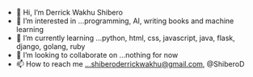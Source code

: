 - 👋 Hi, I’m Derrick Wakhu Shibero
- 👀 I’m interested in ...programming, AI, writing books and machine learning
- 🌱 I’m currently learning ...python, html, css, javascript, java, flask, django, golang, ruby
- 💞️ I’m looking to collaborate on ...nothing for now
- 📫 How to reach me ...shiberoderrickwakhu@gmail.com, @ShiberoD

<!---
wakhu/wakhu is a ✨ special ✨ repository because its `README.md` (this file) appears on your GitHub profile.
You can click the Preview link to take a look at your changes.
--->
